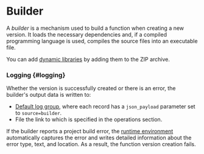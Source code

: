 # Builder

A _builder_ is a mechanism used to build a function when creating a new version. It loads the necessary dependencies and, if a compiled programming language is used, compiles the source files into an executable file.

You can add [dynamic libraries](./runtime/environment-variables.md#dynamic-library) by adding them to the ZIP archive.

### Logging {#logging}

Whether the version is successfully created or there is an error, the builder's output data is written to:
* [Default log group](../../logging/concepts/log-group.md), where each record has a `json_payload` parameter set to `source=builder`.
* File the link to which is specified in the operations section.

If the builder reports a project build error, the [runtime environment](runtime/index.md) automatically captures the error and writes detailed information about the error type, text, and location. As a result, the function version creation fails.
